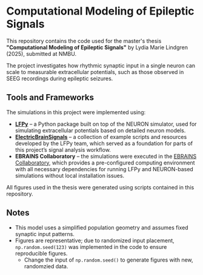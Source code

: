 # Computational Modeling of Epileptic Signals

This repository contains the code used for the master's thesis  
**"Computational Modeling of Epileptic Signals"** by Lydia Marie Lindgren (2025), submitted at NMBU.

The project investigates how rhythmic synaptic input in a single neuron can scale to measurable extracellular potentials, such as those observed in SEEG recordings during epileptic seizures.

## Tools and Frameworks

The simulations in this project were implemented using:

- **[LFPy](https://github.com/LFPy/LFPy)** – a Python package built on top of the NEURON simulator, used for simulating extracellular potentials based on detailed neuron models.
- **[ElectricBrainSignals](https://github.com/LFPy/ElectricBrainSignals)** – a collection of example scripts and resources developed by the LFPy team, which served as a foundation for parts of this project’s signal analysis workflow.
- **EBRAINS Collaboratory** – the simulations were executed in the [EBRAINS Collaboratory](https://ebrains.eu/service/collaboratory), which provides a pre-configured computing environment with all necessary dependencies for running LFPy and NEURON-based simulations without local installation issues.

All figures used in the thesis were generated using scripts contained in this repository.

## Notes

- This model uses a simplified population geometry and assumes fixed synaptic input patterns.
- Figures are representative; due to randomized input placement, `np.random.seed(123)` was implemented in the code to ensure reproducible figures.
  - Change the input of `np.random.seed()` to generate figures with new, randomzied data. 
